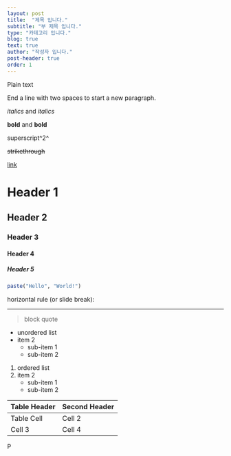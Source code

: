 ```yaml
---
layout: post
title:  "제목 입니다."
subtitle: "부 제목 입니다."
type: "카테고리 입니다."
blog: true
text: true
author: "작성자 입니다."
post-header: true
order: 1
---
```

Plain text

  End a line with two spaces
to start a new paragraph.  

*italics* and _italics_

**bold** and __bold__

superscript^2^

~~strikethrough~~

[link](www.rstudio.com)

# Header 1
## Header 2
### Header 3
#### Header 4
##### Header 5

```r
paste("Hello", "World!")
```

horizontal rule (or slide break):

***

> block quote

* unordered list
* item 2
    + sub-item 1
    + sub-item 2

1. ordered list
2. item 2
    + sub-item 1
    + sub-item 2

Table Header  | Second Header
------------- | -------------
Table Cell    | Cell 2
Cell 3        | Cell 4
P
